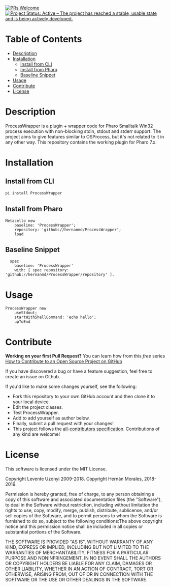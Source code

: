 [![PRs Welcome](https://img.shields.io/badge/PRs-welcome-brightgreen.svg?style=flat-square)](http://makeapullrequest.com)
[![Project Status: Active – The project has reached a stable, usable state and is being actively developed.](http://www.repostatus.org/badges/latest/active.svg)](http://www.repostatus.org/#active)

# Table of Contents

- [Description](#description)
- [Installation](#installation)
  - [Install from CLI](#install-from-cli)
  - [Install from Pharo](#install-from-pharo)
  - [Baseline Snippet](#baseline-snippet)
- [Usage](#details)
- [Contribute](#contribute)
- [License](#license)

# Description

ProcessWrapper is a plugin + wrapper code for Pharo Smalltalk Win32 process execution with non-blocking stdin, stdout and stderr support. The project aims to give features similar to OSProcess, but it's not related to it in any other way. This repository contains the working plugin for Pharo 7.x.

# Installation

## Install from CLI

```bash
pi install ProcessWrapper
```

## Install from Pharo

[//]: # (pi)
```smalltalk
Metacello new
    baseline: 'ProcessWrapper';
    repository: 'github://hernanmd/ProcessWrapper';
    load
```

## Baseline Snippet

```smalltalk
  spec
	baseline: 'ProcessWrapper' 
	with: [ spec repository: 'github://hernanmd/ProcessWrapper/repository' ].
```

# Usage

```smalltalk
ProcessWrapper new
	useStdout;
	startWithShellCommand: 'echo hello';
	upToEnd
```

# Contribute

**Working on your first Pull Request?** You can learn how from this *free* series [How to Contribute to an Open Source Project on GitHub](https://egghead.io/series/how-to-contribute-to-an-open-source-project-on-github)

If you have discovered a bug or have a feature suggestion, feel free to create an issue on Github.

If you'd like to make some changes yourself, see the following:

  - Fork this repository to your own GitHub account and then clone it to your local device
  - Edit the project classes.
  - Test ProcessWrapper.
  - Add <your GitHub username> to add yourself as author below.
  - Finally, submit a pull request with your changes!
  - This project follows the [all-contributors specification](https://github.com/kentcdodds/all-contributors). Contributions of any kind are welcome!

# License

This software is licensed under the MIT License.

Copyright Levente Uzonyi 2009-2018.
Copyright Hernán Morales, 2018-2019.

Permission is hereby granted, free of charge, to any person obtaining a copy of this software and associated documentation files (the "Software"), to deal in the Software without restriction, including without limitation the rights to use, copy, modify, merge, publish, distribute, sublicense, and/or sell copies of the Software, and to permit persons to whom the Software is furnished to do so, subject to the following conditions:The above copyright notice and this permission notice shall be included in all copies or substantial portions of the Software.

THE SOFTWARE IS PROVIDED "AS IS", WITHOUT WARRANTY OF ANY KIND, EXPRESS OR IMPLIED, INCLUDING BUT NOT LIMITED TO THE WARRANTIES OF MERCHANTABILITY, FITNESS FOR A PARTICULAR PURPOSE AND NONINFRINGEMENT. IN NO EVENT SHALL THE AUTHORS OR COPYRIGHT HOLDERS BE LIABLE FOR ANY CLAIM, DAMAGES OR OTHER LIABILITY, WHETHER IN AN ACTION OF CONTRACT, TORT OR OTHERWISE, ARISING FROM, OUT OF OR IN CONNECTION WITH THE SOFTWARE OR THE USE OR OTHER DEALINGS IN THE SOFTWARE.
